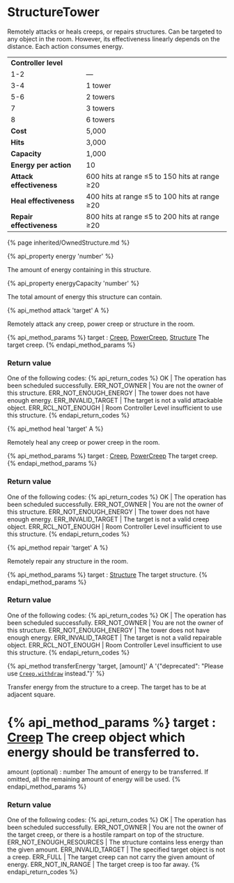 # StructureTower
	
<img src="img/tower.png" alt="" align="right" />

Remotely attacks or heals creeps, or repairs structures. Can be targeted to any object in 
the room. However, its effectiveness linearly depends on the distance. Each action consumes energy.

<table class="table gameplay-info">
    <tbody>
    <tr>
        <td colspan="2"><strong>Controller level</strong></td>
    </tr>
    <tr>
        <td>1-2</td>
        <td>—</td>
    </tr>
    <tr>
        <td>3-4</td>
        <td>1 tower</td>
    </tr>
    <tr>
        <td>5-6</td>
        <td>2 towers</td>
    </tr>
    <tr>
        <td>7</td>
        <td>3 towers</td>
    </tr>
    <tr>
        <td>8</td>
        <td>6 towers</td>
    </tr>
    <tr>
        <td><strong>Cost</strong></td>
        <td>5,000</td>
    </tr>
    <tr>
        <td><strong>Hits</strong></td>
        <td>3,000</td>
    </tr>
    <tr>
        <td><strong>Capacity</strong></td>
        <td>1,000</td>
    </tr>
    <tr>
        <td><strong>Energy per action</strong></td>
        <td>10</td>
    </tr>
    <tr>
        <td><strong>Attack effectiveness</strong></td>
        <td>600 hits at range ≤5 to 150 hits at range ≥20</td>
    </tr>
    <tr>
        <td><strong>Heal effectiveness</strong></td>
        <td>400 hits at range ≤5 to 100 hits at range ≥20</td>
    </tr>
    <tr>
        <td><strong>Repair effectiveness</strong></td>
        <td>800 hits at range ≤5 to 200 hits at range ≥20</td>
    </tr>
    </tbody>
</table>

{% page inherited/OwnedStructure.md %}


{% api_property energy 'number' %}



The amount of energy containing in this structure.



{% api_property energyCapacity 'number' %}



The total amount of energy this structure can contain.



{% api_method attack 'target' A %}



Remotely attack any creep, power creep or structure in the room.

{% api_method_params %}
target : <a href="#Creep">Creep</a>, <a href="#PowerCreep">PowerCreep</a>, <a href="#Structure">Structure</a>
The target creep.
{% endapi_method_params %}


### Return value

One of the following codes:
{% api_return_codes %}
OK | The operation has been scheduled successfully.
ERR_NOT_OWNER | You are not the owner of this structure.
ERR_NOT_ENOUGH_ENERGY | The tower does not have enough energy.
ERR_INVALID_TARGET | The target is not a valid attackable object.
ERR_RCL_NOT_ENOUGH | Room Controller Level insufficient to use this structure.
{% endapi_return_codes %}



{% api_method heal 'target' A %}



Remotely heal any creep or power creep in the room.

{% api_method_params %}
target : <a href="#Creep">Creep</a>, <a href="#PowerCreep">PowerCreep</a>
The target creep.
{% endapi_method_params %}


### Return value

One of the following codes:
{% api_return_codes %}
OK | The operation has been scheduled successfully.
ERR_NOT_OWNER | You are not the owner of this structure.
ERR_NOT_ENOUGH_ENERGY | The tower does not have enough energy.
ERR_INVALID_TARGET | The target is not a valid creep object.
ERR_RCL_NOT_ENOUGH | Room Controller Level insufficient to use this structure.
{% endapi_return_codes %}



{% api_method repair 'target' A %}



Remotely repair any structure in the room.

{% api_method_params %}
target : <a href="#Structure">Structure</a>
The target structure.
{% endapi_method_params %}


### Return value

One of the following codes:
{% api_return_codes %}
OK | The operation has been scheduled successfully.
ERR_NOT_OWNER | You are not the owner of this structure.
ERR_NOT_ENOUGH_ENERGY | The tower does not have enough energy.
ERR_INVALID_TARGET | The target is not a valid repairable object.
ERR_RCL_NOT_ENOUGH | Room Controller Level insufficient to use this structure.
{% endapi_return_codes %}


 
{% api_method transferEnergy 'target, [amount]' A '{"deprecated": "Please use [`Creep.withdraw`](#Creep.withdraw) instead."}' %}



Transfer energy from the structure to a creep. The target has to be at adjacent square.

{% api_method_params %}
target : <a href="#Creep">Creep</a>
The creep object which energy should be transferred to.
===
amount (optional) : number
The amount of energy to be transferred. If omitted, all the remaining amount of energy will be used.
{% endapi_method_params %}


### Return value

One of the following codes:
{% api_return_codes %}
OK | The operation has been scheduled successfully.
ERR_NOT_OWNER | You are not the owner of the target creep, or there is a hostile rampart on top of the structure.
ERR_NOT_ENOUGH_RESOURCES | The structure contains less energy than the given amount.
ERR_INVALID_TARGET | The specified target object is not a creep.
ERR_FULL | The target creep can not carry the given amount of energy.
ERR_NOT_IN_RANGE | The target creep is too far away.
{% endapi_return_codes %}


